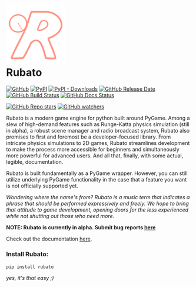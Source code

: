 # ![logo](./docs/source/_static/logo_small.png) <br> Rubato

[![GitHub](https://img.shields.io/github/license/rubatopy/rubato?style=for-the-badge)](https://www.gnu.org/licenses/gpl-3.0.html)
[![PyPI](https://img.shields.io/pypi/v/rubato?style=for-the-badge)](https://pypi.org/project/rubato/)
[![PyPI - Downloads](https://img.shields.io/pypi/dm/rubato?style=for-the-badge)](https://pypi.org/project/rubato/)
[![GitHub Release Date](https://img.shields.io/github/release-date/rubatopy/rubato?style=for-the-badge)](https://github.com/rubatopy/rubato/releases)
[![GitHub Build Status](https://img.shields.io/github/workflow/status/rubatopy/rubato/Build?style=for-the-badge)](https://github.com/rubatopy/rubato/actions/workflows/build.yml)
[![GitHub Docs Status](https://img.shields.io/github/workflow/status/rubatopy/rubato/Docs?label=docs&style=for-the-badge)](https://github.com/rubatopy/rubato/actions/workflows/docs.yml)

[![GitHub Repo stars](https://img.shields.io/github/stars/rubatopy/rubato?style=social)](https://github.com/rubatopy/rubato/)
[![GitHub watchers](https://img.shields.io/github/watchers/rubatopy/rubato?style=social)](https://github.com/rubatopy/rubato/subscription)

Rubato is a modern game engine for python built around PyGame. Among a slew of high-demand features such as Runge-Katta physics simulation (still in alpha), a robust scene manager and radio broadcast system, Rubato also promises to first and foremost be a developer-focused library. From intricate physics simulations to 2D games, Rubato streamlines development to make the process more accessible for beginners and simultaneously more powerful for advanced users. And all that, finally, with some actual, legible, documentation.

Rubato is built fundamentally as a PyGame wrapper. However, you can still utilize underlying PyGame functionality in the case that a feature you want is not officially supported yet.

_Wondering where the name's from? Rubato is a music term that indicates a phrase that should be performed expressively and freely. We hope to bring that attitude to game development, opening doors for the less experienced while not shutting out those who need more._

**NOTE: Rubato is currently in alpha. Submit bug reports [here](https://github.com/rubatopy/rubato/issues)**

Check out the documentation [here](https://rubatopy.github.io/).

### Install Rubato:

```
pip install rubato
```

_yes, it's that easy ;)_
